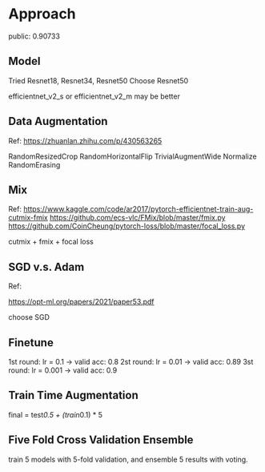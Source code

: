 # Approach

public: 0.90733

## Model

Tried Resnet18, Resnet34, Resnet50
Choose Resnet50

efficientnet_v2_s or efficientnet_v2_m may be better

## Data Augmentation

Ref: 
https://zhuanlan.zhihu.com/p/430563265

RandomResizedCrop
RandomHorizontalFlip
TrivialAugmentWide
Normalize
RandomErasing

## Mix

Ref: 
https://www.kaggle.com/code/ar2017/pytorch-efficientnet-train-aug-cutmix-fmix
https://github.com/ecs-vlc/FMix/blob/master/fmix.py
https://github.com/CoinCheung/pytorch-loss/blob/master/focal_loss.py

cutmix + fmix + focal loss

## SGD v.s. Adam

Ref: 

https://opt-ml.org/papers/2021/paper53.pdf

choose SGD

## Finetune

1st round: lr = 0.1   -> valid acc: 0.8
2st round: lr = 0.01  -> valid acc: 0.89
3st round: lr = 0.001 -> valid acc: 0.9

## Train Time Augmentation

final = test*0.5 + (train*0.1) * 5

## Five Fold Cross Validation Ensemble

train 5 models with 5-fold validation, and ensemble 5 results with voting.